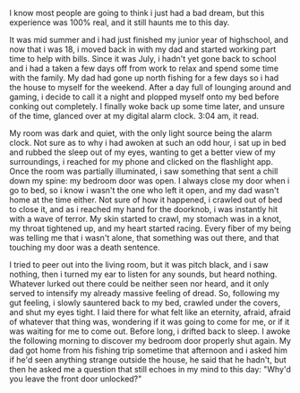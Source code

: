 I know most people are going to think i just had a bad dream, but this experience was 100% real, and it still haunts me to this day.

It was mid summer and i had just finished my junior year of highschool, and now that i was 18, i moved back in with my dad and started working part time to help with bills. Since it was July, i hadn't yet gone back to school and i had a taken a few days off from work to relax and spend some time with the family. My dad had gone up north fishing for a few days so i had the house to myself for the weekend. After a day full of lounging around and gaming, i decide to call it a night and plopped myself onto my bed before conking out completely. I finally woke back up some time later, and unsure of the time, glanced over at my digital alarm clock. 3:04 am, it read.

 My room was dark and quiet, with the only light source being the alarm clock. Not sure as to why i had awoken at such an odd hour, i sat up in bed and rubbed the sleep out of my eyes, wanting to get a better view of my surroundings, i reached for my phone and clicked on the flashlight app. Once the room was partially illuminated, i saw something that sent a chill down my spine: my bedroom door was open. I always close my door when i go to bed, so i know i wasn't the one who left it open, and my dad wasn't home at the time either. Not sure of how it happened, i crawled out of bed to close it, and as i reached my hand for the doorknob, i was instantly hit with a wave of terror. My skin started to crawl, my stomach was in a knot, my throat tightened up, and my heart started racing. Every fiber of my being was telling me that i wasn't alone, that something was out there, and that touching my door was a death sentence.

 I tried to peer out into the living room, but it was pitch black, and i saw nothing, then i turned my ear to listen for any sounds, but heard nothing. Whatever lurked out there could be neither seen nor heard, and it only served to intensify my already massive feeling of dread. So, following my gut feeling, i slowly sauntered back to my bed, crawled under the covers, and shut my eyes tight. I laid there for what felt like an eternity, afraid, afraid of whatever that thing was, wondering if it was going to come for me, or if it was waiting for me to come out. Before long, i drifted back to sleep. I awoke the following morning to discover my bedroom door properly shut again. My dad got home from his fishing trip sometime that afternoon and i asked him if he'd seen anything strange outside the house, he said that he hadn't, but then he asked me a question that still echoes in my mind to this day: "Why'd you leave the front door unlocked?"